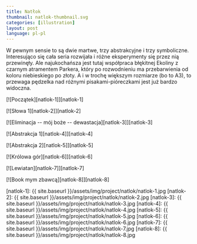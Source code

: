 ```yaml
---
title: Natłok
thumbnail: natlok-thumbnail.svg
categories: [illustration]
layout: post
language: pl-pl
---
```


W pewnym sensie to są dwie martwe, trzy abstrakcyjne i trzy symboliczne. Interesująco się cała seria rozwijała i różne eksperymenty się przez nią przewinęły. Ale najukochańsza jest tutaj współpraca błękitnej Ekoliny z czarnym atramentem Parkera, który po rozwodnieniu ma przebarwienia od koloru niebieskiego po złoty. A i w trochę większym rozmiarze (bo to A3), to przewaga pędzelka nad różnymi pisakami-pióreczkami jest już bardzo widoczna.

[![Początek][natlok-1]][natlok-1]

[![Słowa 1][natlok-2]][natlok-2]

[![Eliminacja -- mój boże -- dewastacja][natlok-3]][natlok-3]

[![Abstrakcja 1][natlok-4]][natlok-4]

[![Abstrakcja 2][natlok-5]][natlok-5]

[![Królowa gór][natlok-6]][natlok-6]

[![Lewiatan][natlok-7]][natlok-7]

[![Book mym zbawcą][natlok-8]][natlok-8]

[natlok-1]: {{ site.baseurl }}/assets/img/project/natlok/natlok-1.jpg
[natlok-2]: {{ site.baseurl }}/assets/img/project/natlok/natlok-2.jpg
[natlok-3]: {{ site.baseurl }}/assets/img/project/natlok/natlok-3.jpg
[natlok-4]: {{ site.baseurl }}/assets/img/project/natlok/natlok-4.jpg
[natlok-5]: {{ site.baseurl }}/assets/img/project/natlok/natlok-5.jpg
[natlok-6]: {{ site.baseurl }}/assets/img/project/natlok/natlok-6.jpg
[natlok-7]: {{ site.baseurl }}/assets/img/project/natlok/natlok-7.jpg
[natlok-8]: {{ site.baseurl }}/assets/img/project/natlok/natlok-8.jpg